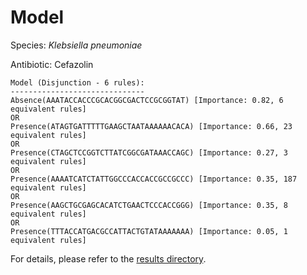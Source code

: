 
# Model

Species: *Klebsiella pneumoniae*

Antibiotic: Cefazolin

```
Model (Disjunction - 6 rules):
------------------------------
Absence(AAATACCACCCGCACGGCGACTCCGCGGTAT) [Importance: 0.82, 6 equivalent rules]
OR
Presence(ATAGTGATTTTTGAAGCTAATAAAAAACACA) [Importance: 0.66, 23 equivalent rules]
OR
Presence(CTAGCTCCGGTCTTATCGGCGATAAACCAGC) [Importance: 0.27, 3 equivalent rules]
OR
Presence(AAAATCATCTATTGGCCCACCACCGCCGCCC) [Importance: 0.35, 187 equivalent rules]
OR
Presence(AAGCTGCGAGCACATCTGAACTCCCACCGGG) [Importance: 0.35, 8 equivalent rules]
OR
Presence(TTTACCATGACGCCATTACTGTATAAAAAAA) [Importance: 0.05, 1 equivalent rules]

```

For details, please refer to the [results directory](../../../../../results/scm_b/klebsiella%20pneumoniae/cefazolin/repeat_2/).

